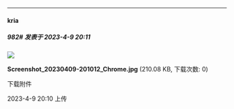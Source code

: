 
*****

####  kria  
##### 982#       发表于 2023-4-9 20:11

<img src="https://img.saraba1st.com/forum/202304/09/201050k487z95z6dw40gz9.jpg" referrerpolicy="no-referrer">

<strong>Screenshot_20230409-201012_Chrome.jpg</strong> (210.08 KB, 下载次数: 0)

下载附件

2023-4-9 20:10 上传

